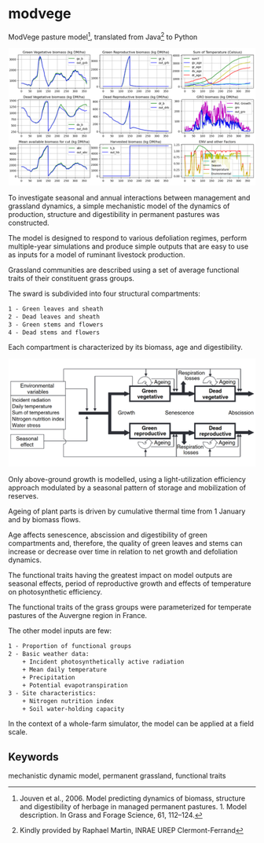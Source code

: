 # modvege
ModVege pasture model[^1], translated from Java[^2] to Python

![ModVege Output](Figure_1.png "ModVege Output")

To investigate seasonal and annual interactions between management and grassland dynamics, a simple mechanistic model of the dynamics of production, structure and digestibility in permanent pastures was constructed. 

The model is designed to respond to various defoliation regimes, perform multiple-year simulations and produce simple outputs that are easy to use as inputs for a model of ruminant livestock production. 

Grassland communities are described using a set of average functional traits of their constituent
grass groups. 

The sward is subdivided into four structural compartments: 

```
1 - Green leaves and sheath 
2 - Dead leaves and sheath 
3 - Green stems and flowers 
4 - Dead stems and flowers 
```

Each compartment is characterized by its biomass, age and digestibility. 

![ModVege Flow Diagram](ModVege_FlowDiagram.png "ModVege Flow Diagram")

Only above-ground growth is modelled, using a light-utilization efficiency approach modulated by a seasonal pattern of storage and mobilization of reserves. 

Ageing of plant parts is driven by cumulative thermal time from 1 January and by biomass flows. 

Age affects senescence, abscission and digestibility of green compartments and, therefore, the quality of green leaves and stems can increase or decrease over time in relation to net growth and defoliation dynamics. 

The functional traits having the greatest impact on model outputs are seasonal effects, period of reproductive growth and effects of temperature on photosynthetic efficiency.

The functional traits of the grass groups were parameterized for temperate pastures of the Auvergne region in France. 

The other model inputs are few:

```
1 - Proportion of functional groups
2 - Basic weather data:
    + Incident photosynthetically active radiation
    + Mean daily temperature
    + Precipitation
    + Potential evapotranspiration
3 - Site characteristics:
    + Nitrogen nutrition index
    + Soil water-holding capacity
```

In the context of a whole-farm simulator, the model can be applied at a field scale.

## Keywords
mechanistic dynamic model, permanent grassland, functional traits

[^1]: Jouven et al., 2006. Model predicting dynamics of biomass, structure and digestibility of herbage in managed permanent pastures. 1. Model description. In Grass and Forage Science, 61, 112–124.
[^2]: Kindly provided by Raphael Martin, INRAE UREP Clermont-Ferrand
